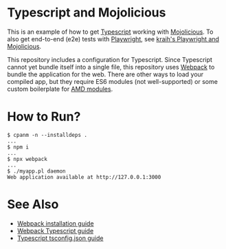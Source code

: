 
# Typescript and Mojolicious

This is an example of how to get
[Typescript](https://www.typescriptlang.org) working with
[Mojolicious](https://mojolicious.org). To also get end-to-end (e2e)
tests with [Playwright](http://playwright.dev), see [kraih's Playwright
and Mojolicious](https://dev.to/kraih/playwright-and-mojolicious-21hn).

This repository includes a configuration for Typescript. Since
Typescript cannot yet bundle itself into a single file, this repository
uses [Webpack](https://webpack.js.org) to bundle the application for the
web. There are other ways to load your compiled app, but they require
ES6 modules (not well-supported) or some custom boilerplate for [AMD
modules](https://en.wikipedia.org/wiki/Asynchronous_module_definition).

# How to Run?

    $ cpanm -n --installdeps .
    ...
    $ npm i
    ...
    $ npx webpack
    ...
    $ ./myapp.pl daemon
    Web application available at http://127.0.0.1:3000

# See Also

* [Webpack installation guide](https://webpack.js.org/guides/installation/)
* [Webpack Typescript guide](https://webpack.js.org/guides/typescript/)
* [Typescript tsconfig.json guide](https://www.typescriptlang.org/docs/handbook/tsconfig-json.html)
